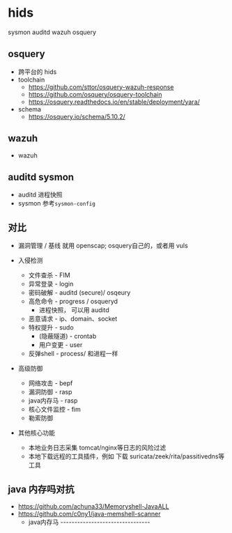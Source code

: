 # hids
sysmon  auditd wazuh osquery


## osquery 
- 跨平台的 hids
- toolchain 
    - https://github.com/sttor/osquery-wazuh-response
    - https://github.com/osquery/osquery-toolchain
    - https://osquery.readthedocs.io/en/stable/deployment/yara/
- schema 
    - https://osquery.io/schema/5.10.2/

## wazuh 
- wazuh 

## auditd sysmon 
- auditd 进程快照
- sysmon 参考`sysmon-config` 

## 对比 
- 漏洞管理 / 基线  就用 openscap; osquery自己的，或者用 vuls
- 入侵检测
    - 文件查杀   - FIM
    - 异常登录   - login 
    - 密码破解   - auditd (secure)/ osqeury 
    - 高危命令   - progress / osqueryd 
        - 进程快照， 可以用 auditd
    - 恶意请求   - ip、domain、socket
    - 特权提升   - sudo
        - (隐蔽隧道)    - crontab 
        - 用户变更      - user 
    - 反弹shell - process/ 和进程一样 

- 高级防御
    - 网络攻击      - bepf 
    - 漏洞防御      - rasp 
    - java内存马    - rasp
    - 核心文件监控   - fim
    - 勒索防御

- 其他核心功能
    - 本地业务日志采集 tomcat/nginx等日志的风险过滤
    - 本地下载远程的工具插件，例如 下载 suricata/zeek/rita/passitivedns等工具


## java 内存吗对抗
- https://github.com/achuna33/Memoryshell-JavaALL
- https://github.com/c0ny1/java-memshell-scanner
    - java内存马   --------------------------------
